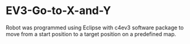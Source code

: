 # EV3-Go-to-X-and-Y
Robot was programmed using Eclipse with c4ev3 software package to move from a start position to a target position on a predefined map.

